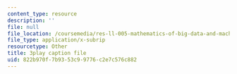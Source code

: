 ```yaml
---
content_type: resource
description: ''
file: null
file_location: /coursemedia/res-ll-005-mathematics-of-big-data-and-machine-learning-january-iap-2020/822b970f7b9353c99776c2e7c576c882_mbr667kATEg.vtt
file_type: application/x-subrip
resourcetype: Other
title: 3play caption file
uid: 822b970f-7b93-53c9-9776-c2e7c576c882
---
```

